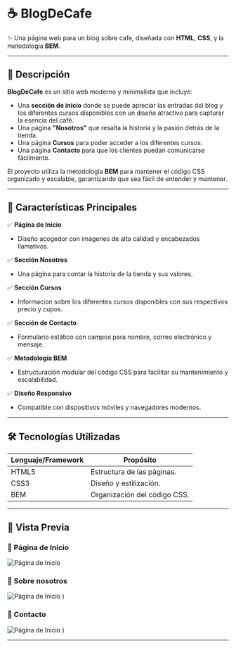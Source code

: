 # ☕ BlogDeCafe

✨ Una página web para un blog sobre cafe, diseñada con **HTML**, **CSS**, y la metodología **BEM**.

---

## 📖 Descripción  

**BlogDeCafe** es un sitio web moderno y minimalista que incluye:  

- Una **sección de inicio** donde se puede apreciar las entradas del blog y los diferentes cursos disponibles con un diseño atractivo para capturar la esencia del café.   
- Una página **"Nosotros"** que resalta la historia y la pasión detrás de la tienda.
- Una página **Cursos** para poder acceder a los diferentes cursos. 
- Una página **Contacto** para que los clientes puedan comunicarse fácilmente.  

El proyecto utiliza la metodología **BEM** para mantener el código CSS organizado y escalable, garantizando que sea fácil de entender y mantener.

---

## 🌟 Características Principales  

✅ **Página de Inicio**  
- Diseño acogedor con imágenes de alta calidad y encabezados llamativos.  

✅ **Sección Nosotros**  
- Una página para contar la historia de la tienda y sus valores.

✅ **Sección Cursos**  
- Informacion sobre los diferentes cursos disponibles con sus respectivos precio y cupos. 

✅ **Sección de Contacto**  
- Formulario estático con campos para nombre, correo electrónico y mensaje.  

✅ **Metodología BEM**  
- Estructuración modular del código CSS para facilitar su mantenimiento y escalabilidad.  

✅ **Diseño Responsivo**  
- Compatible con dispositivos móviles y navegadores modernos.

---

## 🛠️ Tecnologías Utilizadas  

| Lenguaje/Framework | Propósito                |
|---------------------|--------------------------|
| HTML5              | Estructura de las páginas. |
| CSS3               | Diseño y estilización.     |
| BEM                | Organización del código CSS. |

---

## 🚀 Vista Previa  

### 🎨 Página de Inicio  
![Página de Inicio](![image](https://github.com/user-attachments/assets/d2f485e9-7945-4d8b-879b-3c7a42143f4c)
)  

### 🎨 Sobre nosotros  
![Página de Inicio](![image](https://github.com/user-attachments/assets/fa5047e8-581f-4f62-81af-a7463f97ee6e)
)
)  

### 🎨 Contacto
![Página de Inicio](![image](https://github.com/user-attachments/assets/312829aa-d844-4942-a62b-634b07c894a6)
)
)  

---

